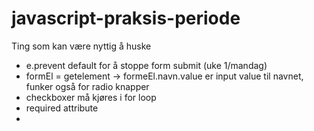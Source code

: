 # javascript-praksis-periode


Ting som kan være nyttig å huske
* e.prevent default for å stoppe form submit (uke 1/mandag)
* formEl = getelement -> formeEl.navn.value er input value til navnet, funker også for radio knapper
* checkboxer må kjøres i for loop
* required attribute
* 
